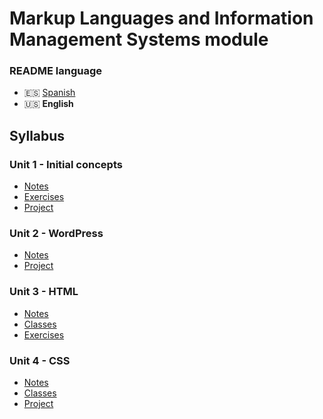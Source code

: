 # Markup Languages and Information Management Systems module

### README language
- 🇪🇸 [Spanish](./README.md)
- 🇺🇸 **English**

## Syllabus
### Unit 1 - Initial concepts
- [Notes](./unidad1-conceptos_iniciales/apuntes/)
- [Exercises](./unidad1-conceptos_iniciales/ejercicios/)
- [Project](./unidad1-conceptos_iniciales/proyecto/)
### Unit 2 - WordPress
- [Notes](./unidad2-wordpress/apuntes/)
- [Project](./unidad2-wordpress/proyecto/)
### Unit 3 - HTML
- [Notes](./unidad3-html/apuntes/)
- [Classes](./unidad3-html/clases/)
- [Exercises](./unidad3-html/ejercicios/)
### Unit 4 - CSS
- [Notes](./Unidad4-CSS/apuntes/)
- [Classes](./Unidad4-CSS/clases/)
- [Project](./Unidad4-CSS/proyecto/)
